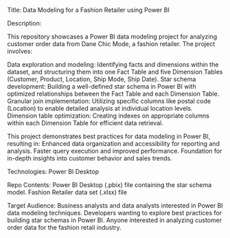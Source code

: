 Title: Data Modeling for a Fashion Retailer using Power BI

Description:

This repository showcases a Power BI data modeling project for analyzing customer order data from Dane Chic Mode, a fashion retailer. The project involves:

Data exploration and modeling: Identifying facts and dimensions within the dataset, and structuring them into one Fact Table and five Dimension Tables (Customer, Product, Location, Ship Mode, Ship Date).
Star schema development: Building a well-defined star schema in Power BI with optimized relationships between the Fact Table and each Dimension Table.
Granular join implementation: Utilizing specific columns like postal code (Location) to enable detailed analysis at individual location levels.
Dimension table optimization: Creating indexes on appropriate columns within each Dimension Table for efficient data retrieval.

This project demonstrates best practices for data modeling in Power BI, resulting in:
Enhanced data organization and accessibility for reporting and analysis.
Faster query execution and improved performance.
Foundation for in-depth insights into customer behavior and sales trends.

Technologies:
Power BI Desktop

Repo Contents:
Power BI Desktop (.pbix) file containing the star schema model.
Fashion Retailer data set (.xlsx) file

Target Audience:
Business analysts and data analysts interested in Power BI data modeling techniques.
Developers wanting to explore best practices for building star schemas in Power BI.
Anyone interested in analyzing customer order data for the fashion retail industry.
